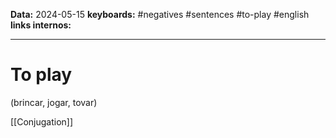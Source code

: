 
**Data:** 2024-05-15
**keyboards:** #negatives #sentences #to-play #english 
**links internos:** 
___

# To play
(brincar, jogar, tovar)

[[Conjugation]] 
